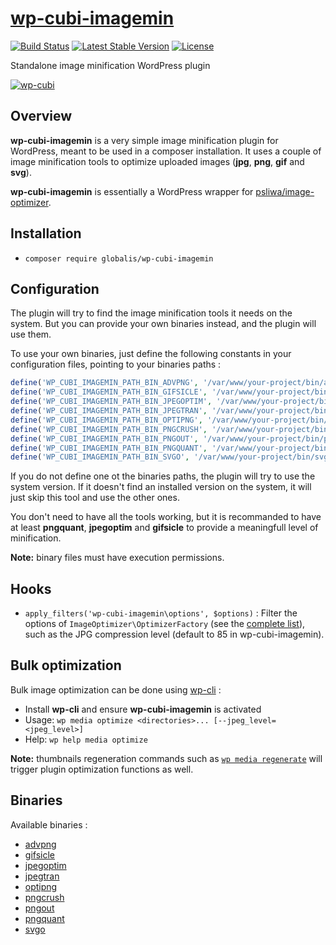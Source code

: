# [wp-cubi-imagemin](https://github.com/globalis-ms/wp-cubi-imagemin)

[![Build Status](https://travis-ci.org/globalis-ms/wp-cubi-imagemin.svg?branch=master)](https://travis-ci.org/globalis-ms/wp-cubi-imagemin)
[![Latest Stable Version](https://poser.pugx.org/globalis/wp-cubi-imagemin/v/stable)](https://packagist.org/packages/globalis/wp-cubi-imagemin)
[![License](https://poser.pugx.org/globalis/wp-cubi-imagemin/license)](https://github.com/globalis-ms/wp-cubi-imagemin/blob/master/LICENSE.md)

Standalone image minification WordPress plugin

[![wp-cubi](https://github.com/globalis-ms/wp-cubi/raw/master/.resources/wp-cubi-500x175.jpg)](https://github.com/globalis-ms/wp-cubi/)

## Overview

**wp-cubi-imagemin** is a very simple image minification plugin for WordPress, meant to be used in a composer installation. It uses a couple of image minification tools to optimize uploaded images (**jpg**, **png**, **gif** and **svg**).

**wp-cubi-imagemin** is essentially a WordPress wrapper for [psliwa/image-optimizer](https://github.com/psliwa/image-optimizer).

## Installation

- `composer require globalis/wp-cubi-imagemin`

## Configuration

The plugin will try to find the image minification tools it needs on the system. But you can provide your own binaries instead, and the plugin will use them.

To use your own binaries, just define the following constants in your configuration files, pointing to your binaries paths :

```php
define('WP_CUBI_IMAGEMIN_PATH_BIN_ADVPNG', '/var/www/your-project/bin/advpng');
define('WP_CUBI_IMAGEMIN_PATH_BIN_GIFSICLE', '/var/www/your-project/bin/gifsicle');
define('WP_CUBI_IMAGEMIN_PATH_BIN_JPEGOPTIM', '/var/www/your-project/bin/jpegoptim');
define('WP_CUBI_IMAGEMIN_PATH_BIN_JPEGTRAN', '/var/www/your-project/bin/jpegtran');
define('WP_CUBI_IMAGEMIN_PATH_BIN_OPTIPNG', '/var/www/your-project/bin/optipng');
define('WP_CUBI_IMAGEMIN_PATH_BIN_PNGCRUSH', '/var/www/your-project/bin/pngcrush');
define('WP_CUBI_IMAGEMIN_PATH_BIN_PNGOUT', '/var/www/your-project/bin/pngout');
define('WP_CUBI_IMAGEMIN_PATH_BIN_PNGQUANT', '/var/www/your-project/bin/pngquant');
define('WP_CUBI_IMAGEMIN_PATH_BIN_SVGO', '/var/www/your-project/bin/svgo');
```

If you do not define one ot the binaries paths, the plugin will try to use the system version. If it doesn't find an installed version on the system, it will just skip this tool and use the other ones.

You don't need to have all the tools working, but it is recommanded to have at least **pngquant**, **jpegoptim** and **gifsicle** to provide a meaningfull level of minification.

**Note:** binary files must have execution permissions.

## Hooks

- `apply_filters('wp-cubi-imagemin\options', $options)` : Filter the options of `ImageOptimizer\OptimizerFactory` (see the [complete list](https://github.com/psliwa/image-optimizer#configuration)), such as the JPG compression level (default to 85 in wp-cubi-imagemin).

## Bulk optimization

Bulk image optimization can be done using [wp-cli](http://wp-cli.org/) :

- Install **wp-cli** and ensure **wp-cubi-imagemin** is activated
- Usage: `wp media optimize <directories>... [--jpeg_level=<jpeg_level>]`
- Help: `wp help media optimize`

**Note:** thumbnails regeneration commands such as [`wp media regenerate`](https://developer.wordpress.org/cli/commands/media/regenerate/) will trigger plugin optimization functions as well.

## Binaries

Available binaries :

- [advpng](https://github.com/imagemin/advpng-bin/tree/master/vendor)
- [gifsicle](https://github.com/imagemin/gifsicle-bin/tree/master/vendor)
- [jpegoptim](https://github.com/imagemin/jpegoptim-bin/tree/master/vendor)
- [jpegtran](https://github.com/imagemin/jpegtran-bin/tree/master/vendor)
- [optipng](https://github.com/imagemin/optipng-bin/tree/master/vendor)
- [pngcrush](https://github.com/imagemin/pngcrush-bin/tree/master/vendor)
- [pngout](https://github.com/imagemin/pngout-bin/tree/master/vendor)
- [pngquant](https://github.com/imagemin/pngquant-bin/tree/master/vendor)
- [svgo](https://github.com/svg/svgo/tree/master/bin)
